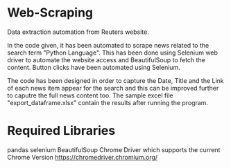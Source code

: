 # Web-Scraping
Data extraction automation from Reuters website.

In the code given, it has been automated to scrape news related to the search term "Python Language". 
This has been done using Selenium web driver to automate the website access and BeautifulSoup to fetch the content.
Button clicks have been automated using Selenium.

The code has been designed in order to capture the Date, Title and the Link of each news item appear for the search and this can be improved further to caputre the full news content too.
The sample excel file "export_dataframe.xlsx" contain the results after running the program.

# Required Libraries
pandas
selenium
BeautifulSoup
Chrome Driver which supports the current Chrome Version
https://chromedriver.chromium.org/
